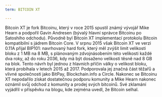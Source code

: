 ```yaml
---
term: BITCOIN XT

---
```

Bitcoin XT je fork Bitcoinu, který v roce 2015 spustil známý vývojář Mike Hearn a podpořil Gavin Andresen (bývalý hlavní správce Bitcoinu po Satoshiho odchodu). Původně byl Bitcoin XT implementací protokolu Bitcoin kompatibilní s jádrem Bitcoin Core. V srpnu 2015 však Bitcoin XT ve verzi 0.11A přijal BIP101: navrhovaný hard fork, který měl zvýšit limit velikosti bloku z 1 MB na 8 MB, s plánovaným zdvojnásobením této velikosti každé dva roky, až do roku 2036, kdy má být dosaženo velikosti těsně nad 8 GB na blok. Tento návrh byl jednou z hlavních příčin války o velikost bloku, která probíhala v letech 2015 až 2017. Podporovala jej značná část těžařů a vlivné společnosti jako BitPay, Blockchain.info a Circle. Nakonec se Bitcoinu XT nepodařilo získat dostatečnou podporu komunity a Mike Hearn nakonec oznámil svůj odchod z komunity a prodej svých bitcoinů. Své zklamání vyjádřil v příspěvku na blogu, kde zejména uvedl, že Bitcoin selhal.